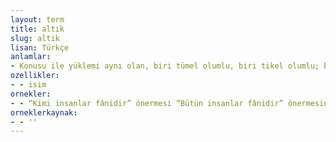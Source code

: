 ```yaml
---
layout: term
title: altık
slug: altik
lisan: Türkçe
anlamlar:
- Konusu ile yüklemi aynı olan, biri tümel olumlu, biri tikel olumlu; biri tümel olumsuz, biri tikel olumsuz iki önerme arasındaki bağlantı durumu
ozellikler:
- - isim
ornekler:
- - “Kimi insanlar fânidir” önermesi “Bütün insanlar fânidir” önermesinin altığı olur.
orneklerkaynak:
- - ''
---
```

